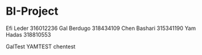# BI-Project

Efi Leder 316012236
Gal Berdugo 318434109
Chen Bashari 315341190
Yam Hadas 318810553

GalTest
YAMTEST
chentest
